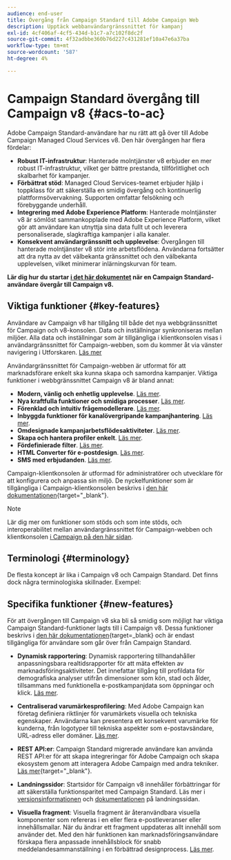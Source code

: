 ```yaml
---
audience: end-user
title: Övergång från Campaign Standard till Adobe Campaign Web
description: Upptäck webbanvändargränssnittet för kampanj
exl-id: 4cf406af-4cf5-434d-b1c7-a7c102f8dc2f
source-git-commit: 4f32adbbe360b76d227c431281ef10a47e6a37ba
workflow-type: tm+mt
source-wordcount: '587'
ht-degree: 4%

---
```


# Campaign Standard övergång till Campaign v8 {#acs-to-ac}

Adobe Campaign Standard-användare har nu rätt att gå över till Adobe Campaign Managed Cloud Services v8. Den här övergången har flera fördelar:

* **Robust IT-infrastruktur**: Hanterade molntjänster v8 erbjuder en mer robust IT-infrastruktur, vilket ger bättre prestanda, tillförlitlighet och skalbarhet för kampanjer.
* **Förbättrat stöd**: Managed Cloud Services-teamet erbjuder hjälp i toppklass för att säkerställa en smidig övergång och kontinuerlig plattformsövervakning. Supporten omfattar felsökning och förebyggande underhåll.
* **Integrering med Adobe Experience Platform**: Hanterade molntjänster v8 är sömlöst sammankopplade med Adobe Experience Platform, vilket gör att användare kan utnyttja sina data fullt ut och leverera personaliserade, slagkraftiga kampanjer i alla kanaler.
* **Konsekvent användargränssnitt och upplevelse**: Övergången till hanterade molntjänster v8 stör inte arbetsflödena. Användarna fortsätter att dra nytta av det välbekanta gränssnittet och den välbekanta upplevelsen, vilket minimerar inlärningskurvan för team.

**Lär dig hur du startar [i det här dokumentet](../../adoption/home.md) när en Campaign Standard-användare övergår till Campaign v8.**

<!--
As a Campaign Standard user, we now offer you a way to migrate to Adobe Campaign v8. You will benefit from both the new Campaign Web interface and the v8 console.
-->

## Viktiga funktioner {#key-features}

Användare av Campaign v8 har tillgång till både det nya webbgränssnittet för Campaign och v8-konsolen. Data och inställningar synkroniseras mellan miljöer. Alla data och inställningar som är tillgängliga i klientkonsolen visas i användargränssnittet för Campaign-webben, som du kommer åt via vänster navigering i Utforskaren. [Läs mer](../get-started/user-interface.md#user-interface-explorer)

Användargränssnittet för Campaign-webben är utformat för att marknadsförare enkelt ska kunna skapa och samordna kampanjer. Viktiga funktioner i webbgränssnittet Campaign v8 är bland annat:

* **Modern, vänlig och enhetlig upplevelse**. [Läs mer](../get-started/connect-to-campaign.md).
* **Nya kraftfulla funktioner och smidiga processer**. [Läs mer](../get-started/user-interface.md).
* **Förenklad och intuitiv frågemodellerare**. [Läs mer](../query/query-modeler-overview.md).
* **Inbyggda funktioner för kanalövergripande kampanjhantering**. [Läs mer](../msg/gs-messages.md).
* **Omdesignade kampanjarbetsflödesaktiviteter**. [Läs mer](../workflows/gs-workflows.md).
* **Skapa och hantera profiler enkelt**. [Läs mer](../audience/about-recipients.md).
* **Fördefinierade filter**. [Läs mer](../get-started/predefined-filters.md).
* **HTML Converter för e-postdesign**. [Läs mer](../email/existing-content.md).
* **SMS med erbjudanden**. [Läs mer](../msg/offers.md).

Campaign-klientkonsolen är utformad för administratörer och utvecklare för att konfigurera och anpassa sin miljö. De nyckelfunktioner som är tillgängliga i Campaign-klientkonsolen beskrivs i [den här dokumentationen](https://experienceleague.adobe.com/sv/docs/campaign/campaign-v8/new/whats-new){target="_blank"}.

>[!NOTE]
>
>Lär dig mer om funktioner som stöds och som inte stöds, och interoperabilitet mellan användargränssnittet för Campaign-webben och klientkonsolen [i Campaign på den här sidan](../get-started/capability-matrix.md).

## Terminologi {#terminology}

De flesta koncept är lika i Campaign v8 och Campaign Standard. Det finns dock några terminologiska skillnader. Exempel:

<!--
* Profiles are **Recipients** in the console. [Learn more](../audience/gs-audiences-recipients.md).
* Test profiles are **Seed addresses**. [Learn more](../preview-test/test-deliveries.md).
* The delivery preparation is the **Delivery analysis**. [Learn more](../monitor/prepare-send.md).
* Audiences are **Lists**. [Learn more](../audience/gs-audiences-recipients.md).
-->

<!--
* Custom resources are **Schemas**
* Messages are referred to as **Deliveries**
* Roles are configured with **Named Rights**
* Security Groups are **Operator Groups**
* Organizational units are managed through **Folder Permissions**
* Product users are **Operators** in the client console
* Delivery preparation is the **Delivery analysis** in the client console
-->

## Specifika funktioner {#new-features}

För att övergången till Campaign v8 ska bli så smidig som möjligt har viktiga Campaign Standard-funktioner lagts till i Campaign v8. Dessa funktioner beskrivs i [den här dokumentationen](https://experienceleague.adobe.com/docs/experience-cloud/campaign/campaign-standard-migration-home.html?lang=sv-SE){target=_blank} och är endast tillgängliga för användare som går över från Campaign Standard.

* **Dynamisk rapportering**: Dynamisk rapportering tillhandahåller anpassningsbara realtidsrapporter för att mäta effekten av marknadsföringsaktiviteter. Det innefattar tillgång till profildata för demografiska analyser utifrån dimensioner som kön, stad och ålder, tillsammans med funktionella e-postkampanjdata som öppningar och klick. [Läs mer](../reporting/dynamic-reporting/get-started-reporting.md).

* **Centraliserad varumärkesprofilering**: Med Adobe Campaign kan företag definiera riktlinjer för varumärkets visuella och tekniska egenskaper. Användarna kan presentera ett konsekvent varumärke för kunderna, från logotyper till tekniska aspekter som e-postavsändare, URL-adress eller domäner. [Läs mer](../administration/branding/branding-gs.md).

* **REST API:er**: Campaign Standard migrerade användare kan använda REST API:er för att skapa integreringar för Adobe Campaign och skapa ekosystem genom att interagera Adobe Campaign med andra tekniker. [Läs mer](https://experienceleague.adobe.com/docs/campaign/campaign-v8/developer/apis/get-started-apis.html?lang=sv-SE){target="_blank"}.

* **Landningssidor**: Startsidor för Campaign v8 innehåller förbättringar för att säkerställa funktionsparitet med Campaign Standard. Läs mer i [versionsinformationen](../rn/release-notes.md#new-24-4) och [dokumentationen](../landing-pages/get-started-lp.md) på landningssidan.

* **Visuella fragment**: Visuella fragment är återanvändbara visuella komponenter som refereras i en eller flera e-postleveranser eller innehållsmallar. När du ändrar ett fragment uppdateras allt innehåll som använder det. Med den här funktionen kan marknadsföringsanvändare förskapa flera anpassade innehållsblock för snabb meddelandesammanställning i en förbättrad designprocess. [Läs mer](../content/use-visual-fragments.md).

<!--
* Delivery Alerting: In addition to viewing notifications directly in Campaign, Adobe Campaign also provides an email alerting system to trigger email alerts to users or external stakeholders of important system activities. Create, manage, and receive customizable alerts and dashboards to keep track of delivery successes or failures. Adobe Campaign Delivery Alerting boosts efficiency by keeping all involved Adobe Campaign users in a company automatically informed about the delivery execution status, via email and dashboard. 

* Landing Pages: Landing pages are web forms that can be used to capture information on your audiences, offer subscriptions to a service, display data and grow your database. Landing pages can also be used for acquiring or updating existing profiles, and to set up a double opt-in mechanism, allowing you to protect the platform from wrong or invalid email addresses, or spambots. [Learn more](../landing-pages/get-started-lp.md)
-->